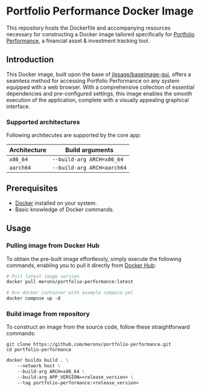 # Portfolio Performance Docker Image

This repository hosts the Dockerfile and accompanying resources necessary for constructing a Docker image tailored specifically for [Portfolio Performance](https://www.portfolio-performance.info/), a financial asset & investment tracking tool.

## Introduction

This Docker image, built upon the base of [jlesage/baseimage-gui](https://github.com/jlesage/docker-baseimage-gui), offers a seamless method for accessing Portfolio Performance on any system equipped with a web browser. With a comprehensive collection of essential dependencies and pre-configured settings, this image enables the smooth execution of the application, complete with a visually appealing graphical interface.

### Supported architectures

Following architecutes are supported by the core app:

| Architecture| Build arguments              |
|-------------|------------------------------|
| `x86_64`    | `--build-arg ARCH=x86_64`    |
| `aarch64`   | `--build-arg ARCH=aarch64`   |

## Prerequisites

- [Docker](https://www.docker.com/get-started) installed on your system.
- Basic knowledge of Docker commands.

## Usage

### Pulling image from Docker Hub

To obtain the pre-built image effortlessly, simply execute the following commands, enabling you to pull it directly from [Docker Hub](https://hub.docker.com/r/meronx/portfolio-performance):

```Dockerfile
# Pull latest image version
docker pull meronx/portfolio-performance:latest

# Run docker container with example compose.yml
docker compose up -d
```

### Build image from repository

To construct an image from the source code, follow these straightforward commands:

```ssh
git clone https://github.com/meronx/portfolio-performance.git
cd portfolio-performance
```

```Dockerfile
docker buildx build . \
    --network host \
    --build-arg ARCH=x86_64 \
    --build-arg APP_VERSION=<release_version> \
    --tag portfolio-performance:<release_version>
```
